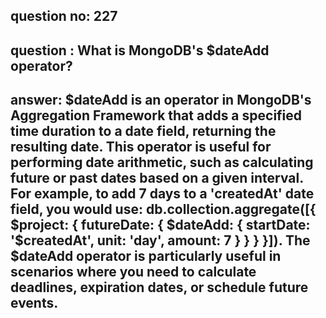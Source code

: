 
      
## question no: 227

## question : What is MongoDB's $dateAdd operator?

## answer: $dateAdd is an operator in MongoDB's Aggregation Framework that adds a specified time duration to a date field, returning the resulting date. This operator is useful for performing date arithmetic, such as calculating future or past dates based on a given interval. For example, to add 7 days to a 'createdAt' date field, you would use: db.collection.aggregate([{ $project: { futureDate: { $dateAdd: { startDate: '$createdAt', unit: 'day', amount: 7 } } } }]). The $dateAdd operator is particularly useful in scenarios where you need to calculate deadlines, expiration dates, or schedule future events.
      